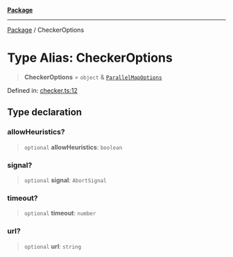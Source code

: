 [**Package**](../README.md)

***

[Package](../globals.md) / CheckerOptions

# Type Alias: CheckerOptions

> **CheckerOptions** = `object` & [`ParallelMapOptions`](ParallelMapOptions.md)

Defined in: [checker.ts:12](https://github.com/AlexXanderGrib/proxy-master/blob/ca5aa337e3a3c6ac87453a9ce0f2477b801f4bc9/src/checker.ts#L12)

## Type declaration

### allowHeuristics?

> `optional` **allowHeuristics**: `boolean`

### signal?

> `optional` **signal**: `AbortSignal`

### timeout?

> `optional` **timeout**: `number`

### url?

> `optional` **url**: `string`
